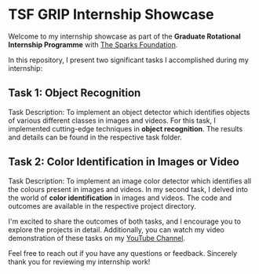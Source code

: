 # TSF GRIP Internship Showcase

Welcome to my internship showcase as part of the **Graduate Rotational Internship Programme** with [The Sparks Foundation](https://www.thesparksfoundationsingapore.org/). 

In this repository, I present two significant tasks I accomplished during my internship:

## Task 1: Object Recognition

Task Description: To implement an object detector which identifies objects of various different classes in images and videos.
For this task, I implemented cutting-edge techniques in **object recognition**. The results and details can be found in the respective task folder.

## Task 2: Color Identification in Images or Video

Task Description: To implement an image color detector which identifies all the colours present in images and videos.
In my second task, I delved into the world of **color identification** in images and videos. The code and outcomes are available in the respective project directory.

I'm excited to share the outcomes of both tasks, and I encourage you to explore the projects in detail.
Additionally, you can watch my video demonstration of these tasks on my [YouTube Channel](https://www.youtube.com/@thedarshgowda).

Feel free to reach out if you have any questions or feedback.
Sincerely thank you for reviewing my internship work!
